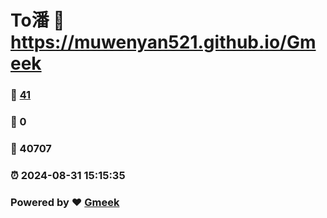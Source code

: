# To潘 :link: https://muwenyan521.github.io/Gmeek 
### :page_facing_up: [41](https://muwenyan521.github.io/Gmeek/tag.html) 
### :speech_balloon: 0 
### :hibiscus: 40707 
### :alarm_clock: 2024-08-31 15:15:35 
### Powered by :heart: [Gmeek](https://github.com/Meekdai/Gmeek)
